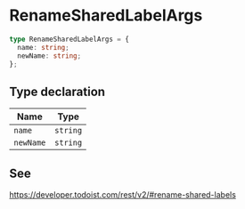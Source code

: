 # RenameSharedLabelArgs

```ts
type RenameSharedLabelArgs = {
  name: string;
  newName: string;
};
```

## Type declaration

| Name | Type |
| ------ | ------ |
| <a id="name"></a> `name` | `string` |
| <a id="newname"></a> `newName` | `string` |

## See

https://developer.todoist.com/rest/v2/#rename-shared-labels
